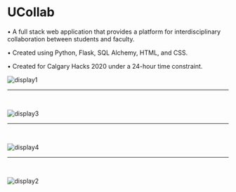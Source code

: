 # UCollab 

• A full stack web application that provides a platform for interdisciplinary collaboration between students and faculty.

• Created using Python, Flask, SQL Alchemy, HTML, and CSS.

• Created for Calgary Hacks 2020 under a 24-hour time constraint.


![display1](https://user-images.githubusercontent.com/46468236/77016866-85173180-693e-11ea-81b7-02b2b1913fd8.png)

<hr/>
<br/>

![display3](https://user-images.githubusercontent.com/46468236/77016868-87798b80-693e-11ea-9469-84e90c1c5df2.PNG)
<hr/>
<br/>

![display4](https://user-images.githubusercontent.com/46468236/77016871-88122200-693e-11ea-911f-6103fbb7e487.png)

<hr/>
<br/>

![display2](https://user-images.githubusercontent.com/46468236/77016867-86485e80-693e-11ea-84e7-e27f774eef4a.PNG)

